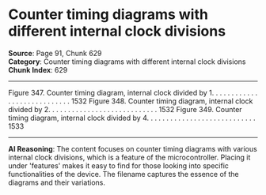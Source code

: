 # Counter timing diagrams with different internal clock divisions

**Source**: Page 91, Chunk 629  
**Category**: Counter timing diagrams with different internal clock divisions  
**Chunk Index**: 629

---

Figure 347. Counter timing diagram, internal clock divided by 1. . . . . . . . . . . . . . . . . . . . . . . . . . . . 1532
Figure 348. Counter timing diagram, internal clock divided by 2. . . . . . . . . . . . . . . . . . . . . . . . . . . . 1532
Figure 349. Counter timing diagram, internal clock divided by 4. . . . . . . . . . . . . . . . . . . . . . . . . . . . 1533

---

**AI Reasoning**: The content focuses on counter timing diagrams with various internal clock divisions, which is a feature of the microcontroller. Placing it under 'features' makes it easy to find for those looking into specific functionalities of the device. The filename captures the essence of the diagrams and their variations.
